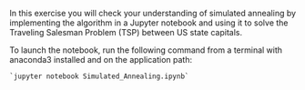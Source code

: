 In this exercise you will check your understanding of simulated annealing by implementing the algorithm in a Jupyter notebook and using it to solve the Traveling Salesman Problem (TSP) between US state capitals.

To launch the notebook, run the following command from a terminal with anaconda3 installed and on the application path:

    `jupyter notebook Simulated_Annealing.ipynb`
